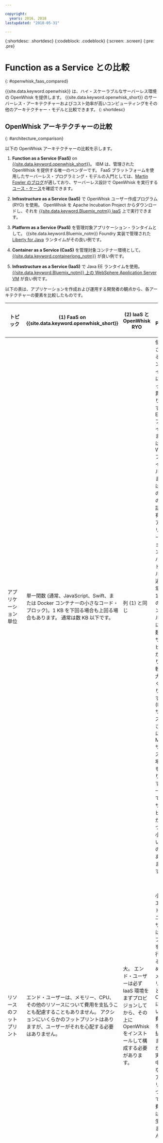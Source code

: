 ```yaml
---

copyright:
  years: 2016, 2018
lastupdated: "2018-05-31"

---
```


{:shortdesc: .shortdesc}
{:codeblock: .codeblock}
{:screen: .screen}
{:pre: .pre}

# Function as a Service との比較
{: #openwhisk_faas_compared}

{{site.data.keyword.openwhisk}} は、ハイ・スケーラブルなサーバーレス環境の OpenWhisk を提供します。 {{site.data.keyword.openwhisk_short}} のサーバーレス・アーキテクチャーおよびコスト効率が高いコンピューティングをその他のアーキテクチャー・モデルと比較できます。
{: shortdesc}

## OpenWhisk アーキテクチャーの比較
{: #architecture_comparison}

以下の OpenWhisk アーキテクチャーの比較を示します。

1. **Function as a Service (FaaS)** on [{{site.data.keyword.openwhisk_short}}](https://console.bluemix.net/openwhisk)。 IBM は、管理された OpenWhisk を提供する唯一のベンダーです。 FaaS プラットフォームを使用したサーバーレス・プログラミング・モデルの入門としては、[Martin Fowler のブログ](https://martinfowler.com/articles/serverless.html)が適しており、サーバーレス設計で OpenWhisk を実行する[ユース・ケース](./openwhisk_use_cases.html)を確認できます。

2. **Infrastructure as a Service (IaaS)** で OpenWhisk ユーザー作成プログラム (RYO) を使用。 OpenWhisk を Apache Incubation Project からダウンロードし、それを [{{site.data.keyword.Bluemix_notm}} IaaS](https://console.ng.bluemix.net/catalog/?category=devices) 上で実行できます。

3. **Platform as a Service (PaaS)** を管理対象アプリケーション・ランタイムとして。 {{site.data.keyword.Bluemix_notm}} Foundry 実装で管理された [Liberty for Java](https://console.ng.bluemix.net/catalog/starters/liberty-for-java) ランタイムがその良い例です。

4. **Container as a Service (CaaS)** を管理対象コンテナー環境として。 [{{site.data.keyword.containerlong_notm}}](/docs/containers/container_index.html#container_index) が良い例です。

5. **Infrastructure as a Service (IaaS)** で Java EE ランタイムを使用。 [{{site.data.keyword.Bluemix_notm}} 上の WebSphere Application Server VM](https://console.ng.bluemix.net/catalog/services/websphere-application-server) が良い例です。

以下の表は、アプリケーションを作成および運用する開発者の観点から、各アーキテクチャーの要素を比較したものです。


| トピック | (1) FaaS on {{site.data.keyword.openwhisk_short}} | (2) IaaS と OpenWhisk RYO | (3) PaaS | (4) CaaS | (5) IaaS と Java EE |
| --- | --- | --- | --- | --- | --- |
|	アプリケーション単位	|	単一関数 (通常、JavaScript、Swift、または Docker コンテナーの小さなコード・ブロック)。1 KB を下回る場合も上回る場合もあります。 通常は数 KB 以下です。	|	列 (1) と同じ	|	使用されるランタイムによって異なります。 EAR ファイルまたは WAR ファイル、またはその他の言語固有のアプリケーション・バンドル。通常、1 つのバンドル内に多数のサービスがあり比較的大きくなります (KB サイズ、さらには MB サイズの場合もあります)。一方で、サービスが 1 つの小さいものもあります。	|	デプロイメントの単位は Docker コンテナーです。	|	EAR ファイルまたは WAR ファイルとその他の依存関係を使用したアプリケーション・サーバーを含む VM。通常は GB のサイズです。	|
|	リソースのフットプリント	|	エンド・ユーザーは、メモリー、CPU、その他のリソースについて費用を支払うことも配慮することもありません。 アクションにいくらかのフットプリントはありますが、ユーザーがそれを心配する必要はありません。	|	大。 エンド・ユーザーは必ず IaaS 環境をまずプロビジョンしてから、その上に OpenWhisk をインストールして構成する必要があります。	|	小。 エンド・ユーザーはアプリを実行するためのメモリーと CPU について費用を支払いますが、実行中でないアプリについては費用は発生しません。	|	小から中	|	大。 エンド・ユーザーは、アプリ実行中には、ディスク・ストレージ、メモリー、CPU、および場合によってはその他のコンポーネントについても費用を支払う必要があります。 アプリ停止時には、ストレージ・コストのみが発生します。	|
|	インストールとセットアップ	|	不要	|	困難。エンド・ユーザーがすべてを行います。	|	不要	|	中程度。ハードウェア、ネットワーキング、OS、コンテナー管理ツールは CaaS ベンダーが、イメージ、接続、インスタンスはエンド・ユーザーが提供します。	|	困難。ハードウェア、ネットワーキング、OS、初期 Java EE インストールはベンダーが、追加の構成、クラスタリング、スケーリングはエンド・ユーザーが提供します。	|
|	プロビジョニングの時間	|	数ミリ秒	|	列 (4) と (5) を参照	|	数分	|	数分	|	数時間	|
|	進行中の管理	|	なし	|	困難	|	なし	|	中程度	|	困難	|
|	弾力性に優れたスケーリング	|	各アクションは常に負荷に応じて即時かつ本質的にスケーリングされます。 VM および他のリソースを事前にプロビジョンする必要はありません。	|	提供されません。エンド・ユーザーが、IaaS でコンピュート・キャパシティーを提供し、VM のスケーリングを管理する必要があります。 VM がいったんスケーリングされると、OpenWhisk が自動的にアクションをスケーリングしますが、リソースは事前にプロビジョン済みでなければなりません。	|	自動ですが、スケーリングには時間がかかります。 負荷が増加している間、ユーザーがスケーリング・アクションの完了を数分間待つ可能性があります。 自動スケーリングには、入念な調整が必要です。	|	自動ですが、スケーリングには時間がかかります。 負荷が増加している間、ユーザーがスケーリング・アクションの完了を数分間待つ可能性があります。 自動スケーリングには、入念な調整が必要です。	|	提供されません	|
|	キャパシティー・プランニング	|	不要。 必要なキャパシティーを FaaS が自動的に提供します。	|	事前に十分なキャパシティーをプロビジョンするか、スクリプト化する必要があります。	|	ある程度のキャパシティー・プランニングが必要ですが、ある程度の自動のキャパシティー増強が提供されます。	|	ある程度のキャパシティー・プランニングが必要ですが、ある程度の自動のキャパシティー増強が提供されます。	|	ピーク時のワークロードを処理できるだけの十分なキャパシティーを静的にプロビジョンする必要があります。	|
|	持続的な接続および状態	|	限定的。コンテナー・キャッシングの場合を除き、持続的な接続を保持できません。 一般的に、状態は外部リソースで保持される必要があります。	|	列 (1) と同じ	|	サポートされます。オープン・ソケットまたは接続を長時間保持することができ、呼び出しと呼び出しの間はメモリーに状態を保管できます。	|	サポートされます。オープン・ソケットまたは接続を長時間保持することができ、呼び出しと呼び出しの間はメモリーに状態を保管できます。	|	サポートされます。オープン・ソケットまたは接続を長時間保持することができ、呼び出しと呼び出しの間はメモリーに状態を保管できます。	|
|	保守	|	なし。スタック全体が IBM によって管理されます。	|	かなり大。ターゲット環境に応じて、ユーザーによるハードウェア、ネットワーキング、OS、ストレージ、DB のプロビジョン、OpenWhisk のインストールおよび保守などが必要です。	|	なし。スタック全体がベンダーによって管理されます。	|	かなり大。ユーザーがカスタム・イメージの作成と保守、コンテナーのデプロイと管理、コンテナー間の接続の管理などを行う必要があります。	|	かなり大。ユーザーが VM を割り振り、Java EE サーバーを個々に管理してスケーリングする必要があります。	|
|	高可用性 (HA) と災害復旧 (DR)	|	内在 / 追加コストはありません	|	ユーザー作成プログラム (RYO) 	|	利用には追加料金が必要です。	|	失敗したコンテナーを自動的に再始動することができます。	|	半自動で、利用には追加料金が必要です。 VM を自動的にフェイルオーバーすることができます。	|
|	セキュリティー	|	ベンダーによって提供される	|	ユーザー作成プログラム (RYO)	|	RYO とベンダー提供の混合	|	RYO とベンダー提供の混合	|	ユーザー作成プログラム (RYO)	|
|	開発者の速度	|	最速	|	最速	|	最速	|	平均	|	低速	|
|	リソース使用状況 (アイドルであっても支払いが必要なリソース)	|	リソースは、要求時にのみ起動されるので、アイドルになることはありません。 ワークロードがない場合、コストは発生せず、リソース割り振りも発生しません。	|	このオプションは IaaS または CaaS を使用するため、列 (4) および (5) と同様の考慮事項が適用されます。	|	一部のリソースがアイドルになる可能性があり、アイドル状態のリソースをなくすのに自動スケーリングが役立ちます。 多数の実行中インスタンスが常時存在する必要があり、これらの使用はキャパシティーの 50 % に満たないことが多くあります。 停止済みのインスタンスにコストはかかりません。	|	列 (3) と同様	|	一部のリソースがアイドルになる可能性がありますが、自動スケーリングはサポートされません。 いくつかの実行中インスタンスが常時存在する必要があり、これらの使用はキャパシティーの 50 % に満たないことが多くあります。 停止済みのインスタンスに、ストレージのコストが発生する場合があります。	|
|	成熟度	|	早期の成熟度	|	早期の成熟度	|	早期の成熟度	|	中程度の成熟度	|	高い成熟度	|
|	リソース制限	|	[いくつかの制限があります](./openwhisk_reference.html#openwhisk_syslimits)。	|	割り振られたリソースによって異なります。	|	なし	|	なし	|	なし	|
|	使用頻度の低いサービスの待ち時間	|	頻度の低い要求では、最初は何秒かの応答時間がかかることがありますが、その後の要求ではミリ秒の範囲にとどまります。	|	場合によって異なる	|	小	|	小	|	小。システムに十分なリソースがあることが前提	|
|	最適なアプリケーション・タイプ	|	イベント処理、IoT、モバイル・バックエンド、マイクロサービス。 モノリシック・アプリケーションには明らかに不適です。 [ユース・ケース](./openwhisk_use_cases.html)を参照	|	列 (1) と同じですが、ユーザーが 非 IBM クラウドで、またはオンプレミスで実行する必要がある場合です。	|	24 時間 365 日の作業負荷がある Web アプリケーション、接続を長期間オープンにしておく必要があるステートフル・サービス。 マイクロサービスまたはモノリシック・アプリケーションの実行に使用できます。	|	マイクロサービス・アプリケーションに最適。	|	オンプレミスからクラウドにマイグレーションされた従来型のエンタープライズ・アプリケーション。 モノリシック・アプリケーションに最適。	|
|	課金の細分度と請求処理	|	[100 ミリ秒のブロックごと](https://console.ng.bluemix.net/openwhisk/learn/pricing)	|	実装によって異なる。IaaS または CaaS が使用されている場合、同様の考慮事項が適用されます。列 (4) および (5) を参照。	|	通常は、一括にしたリソース (CPU + メモリー + 一定のディスク・スペース) に対して時間単位 (まれに、分単位) で課金されます。	|	列 (3) と同様	|	列 (3) と同様	|
|	総所有コスト (TCO)	|	優位点として、アプリケーションのコストが他の選択肢よりも桁違いに低くなる可能性があります。 リソースが自動的にスケーリングされるため、オーバープロビジョニングは発生しません。	|	クラウド・デプロイメントでは、OpenWhisk FaaS よりコストが高くなる可能性が大きいですが、オンプレミス・デプロイメントでは、従来型のアーキテクチャーより安くなる可能性があります。	|	比較的低い。ユーザーはリソースをプロビジョンしたり管理したりする必要がなく、アプリケーション開発に集中できます。 サーバーレスに比べてある程度のオーバープロビジョニングがあります。	|	中程度。ユーザーはコンテナーおよびアプリケーションをプロビジョンして管理する必要があり、サーバーレスまたは PaaS と比べて一定レベルのオーバープロビジョニングが発生することがあります。	|	比較的高い。レガシー・アプリケーションをクラウド・ネイティブ・モデルへマイグレーションすることに非常にコストがかかる可能性があることを考えると、そうしたアプリ向けの実現可能で経済的な選択肢になり得ます。	|

## コストについての考慮事項
{: #cost_considerations}

テスト、ステージング、負荷テスト、およびその他の環境のためのインフラストラクチャーには、コストがかかります。 セットアップに時間がかかるうえ、通常は 24 時間 365 日稼働することになるので、十分に活用されないことも多く、大量のキャパシティーを消費します。 サーバーレス・アーキテクチャーを使用すると、いくつ環境があろうと、環境のコストは、定義されている環境の数でなく、負荷に基づいて生成されます。
{: shortdesc}

サーバーレス・アプリケーションのコストを見積もるには、[料金カリキュレーター ![外部リンク・アイコン](../icons/launch-glyph.svg "外部リンク・アイコン")](https://console.bluemix.net/openwhisk/learn/pricing) を使用できます。

### 無限のキャパシティー
{: #limitless_capacity}

従来のアーキテクチャーでは、各サービスはそれぞれに割り振られた容量を消費し、ユーザーは容量使用量に応じて請求されます。 {{site.data.keyword.openwhisk_short}} のサーバーレス・アーキテクチャーでは、マイクロサービス・アーキテクチャーの細分度に対する制約が削減されます。

{{site.data.keyword.openwhisk_short}} を使用していないとき、コストは発生しません。 HTTP 呼び出し、データベース状態変更、または、コードの実行をトリガーするその他のタイプのイベントがあると、コードが実行されます。 課金は、100 ms 単位に丸められた、実行時間のミリ秒単位で行われます。VM が有益な作業をしていたかどうかに関係ない VM 利用の時間単位で課金されることはありません。 イベントがコンシュームされた場合にのみ支払いを行い、環境の数に基づいて支払いを行うわけではないので、アプリを 100 個、1000 個、またはさらに多くのマイクロサービスへと分割できます。

### 任意の地域でのアクションの実行
{: #actions_region}

従来のアーキテクチャーでは、実行対象の各地域でコードが実行される必要があり、その地域のインフラストラクチャーにも料金がかかります。 {{site.data.keyword.openwhisk_short}} では、追加のコストなしに任意の地域にアクションをデプロイし、そこで実行できるようになります。 従来のコスト制限なしで、コードの可用性と回復力を高めることができます。

### 仕様での冗長性
{: #redundancy_design}

従来のアーキテクチャーでは、アプリケーションに冗長性が必要です。 サーバーレス・アプリケーションは、仕様がステートレスかつ要求イベント・ドリブンであるため、{{site.data.keyword.openwhisk_short}} では、プロセスを高可用性 (HA) にする必要はありません。 冗長性を明示的に作成する必要をなくすことで、サーバーレス・アプリケーションのステートレスな性質により、インフラストラクチャーのコストが大幅に削減されます。
